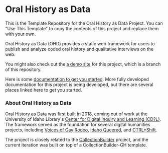 # Oral History as Data

This is the Template Repository for the Oral History as Data Project. You can "Use This Template" to copy the contents of this project and replace them with your own.

Oral History as Data (OHD) provides a static web framework for users to publish and analyze coded oral history and qualitative interviews on the web. 

You might also check out the [a demo site](https://oralhistoryasdata.github.io/) for this project, which is a branch of this repository. 

Here is some [documentation to get you started](https://oralhistoryasdata.github.io/about.html#documentation). More fully developed documentation for this project is being developed, but there are several places linked here to get you started.


### About Oral History as Data

Oral History as Data was first built in 2018, coming out of work at the University of Idaho Library's [Center for Digital Inquiry and Learning (CD?L)](https://cdil.lib.uidaho.edu/). 
The framework served as the foundation for several digital humanities projects, including [Voices of Gay Rodeo](https://www.voicesofgayrodeo.com/), [Idaho Queered](https://www.lib.uidaho.edu/queered/), and [CTRL+Shift](https://ctrl-shift.org/). 

The project is closely related to the [CollectionBuilder](https://collectionbuilder.github.io/) project, and the current iteration was built on top of a CollectionBuilder-GH template. 




